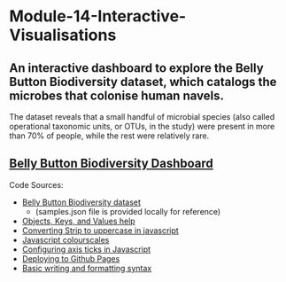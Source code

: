 # Module-14-Interactive-Visualisations

## An interactive dashboard to explore the Belly Button Biodiversity dataset, which catalogs the microbes that colonise human navels.

The dataset reveals that a small handful of microbial species (also called operational taxonomic units, or OTUs, in the study) were present in more than 70% of people, while the rest were relatively rare.

## [Belly Button Biodiversity Dashboard](https://ddaniel2024.github.io/Module-14-Interactive-Visualisations/index.html)

Code Sources:
* [Belly Button Biodiversity dataset](https://robdunnlab.com/projects/belly-button-biodiversity/)
  * (samples.json file is provided locally for reference)
* [Objects, Keys, and Values help](https://javascript.info/keys-values-entries)
* [Converting Strip to uppercase in javascript](https://www.w3schools.com/jsref/jsref_touppercase.asp)
* [Javascript colourscales](https://plotly.com/javascript/colorscales/)
* [Configuring axis ticks in Javascript](https://plotly.com/javascript/axes/)
* [Deploying to Github Pages](https://docs.github.com/en/pages/quickstart)
* [Basic writing and formatting syntax](https://docs.github.com/en/get-started/writing-on-github/getting-started-with-writing-and-formatting-on-github/basic-writing-and-formatting-syntax)
